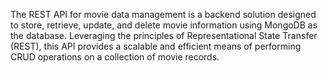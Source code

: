The REST API for movie data management is a backend solution designed to store, retrieve, update, and delete movie information using MongoDB as the database. Leveraging the principles of Representational State Transfer (REST), this API provides a scalable and efficient means of performing CRUD operations on a collection of movie records.
